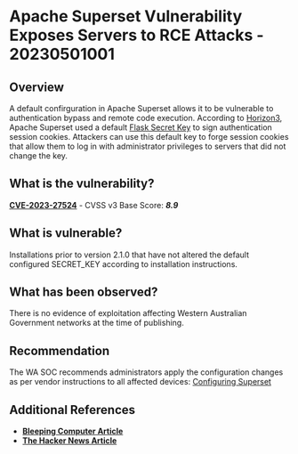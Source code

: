 # Apache Superset Vulnerability Exposes Servers to RCE Attacks - 20230501001

## Overview

A default confirguration in Apache Superset allows it to be vulnerable to authentication bypass and remote code execution. According to [Horizon3](https://www.horizon3.ai/cve-2023-27524-insecure-default-configuration-in-apache-superset-leads-to-remote-code-execution/), Apache Superset used a default [Flask Secret Key](https://flask.palletsprojects.com/en/2.2.x/config/) to sign authentication session cookies. Attackers can use this default key to forge session cookies that allow them to log in with administrator privileges to servers that did not change the key.

## What is the vulnerability?

[**CVE-2023-27524**](https://nvd.nist.gov/vuln/detail/CVE-2023-27524) - CVSS v3 Base Score: ***8.9***

## What is vulnerable?

Installations prior to version 2.1.0 that have not altered the default configured SECRET_KEY according to installation instructions.

## What has been observed?

There is no evidence of exploitation affecting Western Australian Government networks at the time of publishing.

## Recommendation

The WA SOC recommends administrators apply the configuration changes as per vendor instructions to all affected devices: [Configuring Superset](https://superset.apache.org/docs/installation/configuring-superset)

## Additional References

* [**Bleeping Computer Article**](https://www.bleepingcomputer.com/news/security/thousands-of-apache-superset-servers-exposed-to-rce-attacks/)
* [**The Hacker News Article**](https://thehackernews.com/2023/04/apache-superset-vulnerability-insecure.html)
